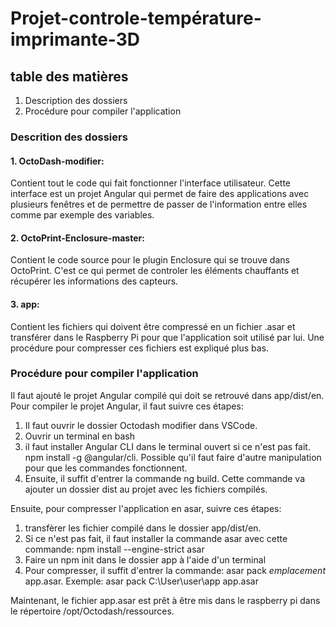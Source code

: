 # Projet-controle-température-imprimante-3D

## table des matières
1. Description des dossiers
2. Procédure pour compiler l'application

### Descrition des dossiers

#### 1. OctoDash-modifier:
Contient tout le code qui fait fonctionner l'interface utilisateur. Cette interface est un projet Angular qui permet de faire des applications avec plusieurs fenêtres et de permettre de passer de l'information entre elles comme par exemple des variables.
#### 2. OctoPrint-Enclosure-master:
Contient le code source pour le plugin Enclosure qui se trouve dans OctoPrint. C'est ce qui permet de controler les éléments chauffants et récupérer les informations des capteurs.
#### 3. app:
Contient les fichiers qui doivent être compressé en un fichier .asar et transférer dans le Raspberry Pi pour que l'application soit utilisé par lui. Une procédure pour compresser ces fichiers est expliqué plus bas.

### Procédure pour compiler l'application

Il faut ajouté le projet Angular compilé qui doit se retrouvé dans app/dist/en. Pour compiler le projet Angular, il faut suivre ces étapes:
1. Il faut ouvrir le dossier Octodash modifier dans VSCode.
2. Ouvrir un terminal en bash
3. il faut installer Angular CLI dans le terminal ouvert si ce n'est pas fait. npm install -g @angular/cli. Possible qu'il faut faire d'autre manipulation pour que les commandes fonctionnent.
4. Ensuite, il suffit d'entrer la commande ng build. Cette commande va ajouter un dossier dist au projet avec les fichiers compilés.

Ensuite, pour compresser l'application en asar, suivre ces étapes:
1. transfèrer les fichier compilé dans le dossier app/dist/en.
2. Si ce n'est pas fait, il faut installer la commande asar avec cette commande: npm install --engine-strict asar
3. Faire un npm init dans le dossier app à l'aide d'un terminal
4. Pour compresser, il suffit d'entrer la commande: asar pack *emplacement* app.asar. Exemple: asar pack C:\User\user\app app.asar

Maintenant, le fichier app.asar est prêt à être mis dans le raspberry pi dans le répertoire /opt/Octodash/ressources.
